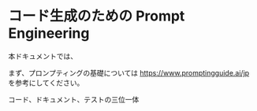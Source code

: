 # コード生成のための Prompt Engineering

本ドキュメントでは、


まず、プロンプティングの基礎については https://www.promptingguide.ai/jp を参考にしてください。

コード、ドキュメント、テストの三位一体

